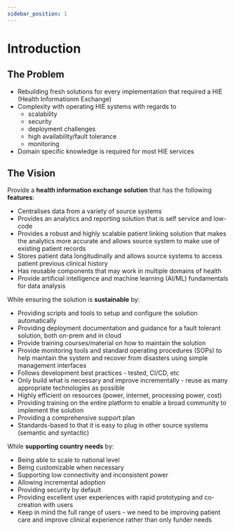```yaml
---
sidebar_position: 1
---
```


# Introduction

## The Problem

- Rebuilding fresh solutions for every implementation that required a HIE (Health Informationm Exchange)
- Complexity with operating HIE systems with regards to 
    - scalability 
    - security 
    - deployment challenges 
    - high availability/fault tolerance 
    - monitoring
- Domain specific knowledge is required for most HIE services

## The Vision

Provide a **health information exchange solution** that has the following **features**:

- Centralises data from a variety of source systems
- Provides an analytics and reporting solution that is self service and low-code
- Provides a robust and highly scalable patient linking solution that makes the analytics more accurate and allows source system to make use of existing patient records
- Stores patient data longitudinally and allows source systems to access patient previous clinical history
- Has reusable components that may work in multiple domains of health
- Provide artificial intelligence and machine learning (AI/ML) fundamentals for data analysis

While ensuring the solution is **sustainable** by:

- Providing scripts and tools to setup and configure the solution automatically
- Providing deployment documentation and guidance for a fault tolerant solution, both on-prem and in cloud
- Provide training courses/material on how to maintain the solution
- Provide monitoring tools and standard operating procedures (SOPs) to help maintain the system and recover from disasters using simple management interfaces
- Follows development best practices - tested, CI/CD, etc
- Only build what is necessary and improve incrementally - reuse as many appropriate technologies as possible
- Highly efficient on resources (power, internet, processing power, cost)
- Providing training on the entire platform to enable a broad community to implement the solution
- Providing a comprehensive support plan
- Standards-based to that it is easy to plug in other source systems (semantic and syntactic)

While **supporting country needs** by:

- Being able to scale to national level
- Being customizable when necessary
- Supporting low connectivity and inconsistent power
- Allowing incremental adoption
- Providing security by default
- Providing excellent user experiences with rapid prototyping and co-creation with users
- Keep in mind the full range of users - we need to be improving patient care and improve clinical experience rather than only funder needs


